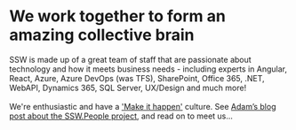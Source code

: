 # ​​​​​​​​​​​​​​​​​​​​​​​​​​​​​​​​​We work together to form an amazing collective brain​​

SSW is made up of a great team of staff that are passionate about technology and how it meets business needs - including experts in Angular, React, Azure, Azure DevOps (was TFS), SharePoint, Office 365, .NET, WebAPI, Dynamics 365, SQL Server,​ UX/Design and much more!\
\
We're enthusiastic and have a ['Make it happen'](https://www.ssw.com.au/ssw/Company/Culture/) culture. See [Adam’s blog post about the SSW.People project](https://adamcogan.com/2020/02/10/introducing-ssw-people/), and read on to meet us...​
